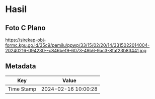 # Hasil

## Foto C Plano

https://sirekap-obj-formc.kpu.go.id/35c9/pemilu/ppwp/33/15/02/20/14/3315022014004-20240216-094230--c846bef9-6073-49b6-9ac3-8faf23b83441.jpg


## Metadata

| Key        | Value               |
| ---------- | ------------------- |
| Time Stamp | 2024-02-16 10:00:28 |



